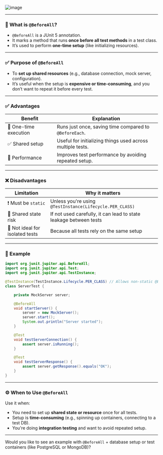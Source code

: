 ![image](https://github.com/user-attachments/assets/f41a2074-a68e-477f-b77b-ddfa267d652e)

---

### 🔹 What is `@BeforeAll`?

- `@BeforeAll` is a JUnit 5 annotation.
- It marks a method that runs **once before all test methods** in a test class.
- It’s used to perform **one-time setup** (like initializing resources).

---

### ✅ Purpose of `@BeforeAll`

- To **set up shared resources** (e.g., database connection, mock server, configuration).
- It’s useful when the setup is **expensive or time-consuming**, and you don’t want to repeat it before every test.

---

### ✅ Advantages

| Benefit | Explanation |
|--------|-------------|
| 🔁 One-time execution | Runs just once, saving time compared to `@BeforeEach`. |
| ✅ Shared setup | Useful for initializing things used across multiple tests. |
| 🚀 Performance | Improves test performance by avoiding repeated setup. |

---

### ❌ Disadvantages

| Limitation | Why it matters |
|------------|----------------|
| ❗ Must be `static` | Unless you're using `@TestInstance(Lifecycle.PER_CLASS)` |
| 🔄 Shared state risk | If not used carefully, it can lead to state leakage between tests |
| 🧪 Not ideal for isolated tests | Because all tests rely on the same setup |

---

### 🧪 Example

```java
import org.junit.jupiter.api.BeforeAll;
import org.junit.jupiter.api.Test;
import org.junit.jupiter.api.TestInstance;

@TestInstance(TestInstance.Lifecycle.PER_CLASS) // Allows non-static @BeforeAll
class ServerTest {

    private MockServer server;

    @BeforeAll
    void startServer() {
        server = new MockServer();
        server.start();
        System.out.println("Server started");
    }

    @Test
    void testServerConnection() {
        assert server.isRunning();
    }

    @Test
    void testServerResponse() {
        assert server.getResponse().equals("OK");
    }
}
```

---

### ⚙️ When to Use `@BeforeAll`

Use it when:
- You need to set up **shared state or resource** once for all tests.
- Setup is **time-consuming** (e.g., spinning up containers, connecting to a test DB).
- You're doing **integration testing** and want to avoid repeated setup.

---

Would you like to see an example with `@BeforeAll` + database setup or test containers (like PostgreSQL or MongoDB)?
